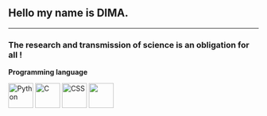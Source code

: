 ## Hello my name is <strong>DIMA</strong>.
<hr>
<h3>The research and transmission of science is an obligation for all !</h3>
<div>
<p><strong>Programming language</strong></p>
<p>
  <img src="https://ih1.redbubble.net/image.2189776526.6167/ur,pin_large_front,square,600x600.jpg" alt="Python" width="50" height="50">
  <img src="https://www.clipartmax.com/png/middle/351-3515666_c-language-global-or-external-variables-with-examples-c-programming-logo.png" alt="C" width="50" height="50">
  <img src="https://encrypted-tbn0.gstatic.com/images?q=tbn:ANd9GcT1wgBEjC8XwQOCNjFFD0n5NXAVGgUSs6YmHA&usqp=CAU" alt="CSS" width="50" height="50">
  <img src="https://play-lh.googleusercontent.com/85WnuKkqDY4gf6tndeL4_Ng5vgRk7PTfmpI4vHMIosyq6XQ7ZGDXNtYG2s0b09kJMw" atl="HTML" width="50" height="50">
</p>
